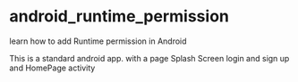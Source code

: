 # android_runtime_permission
learn how to add Runtime permission in Android 

This is a standard android app.
with a page 
Splash Screen 
login and sign up and HomePage activity
